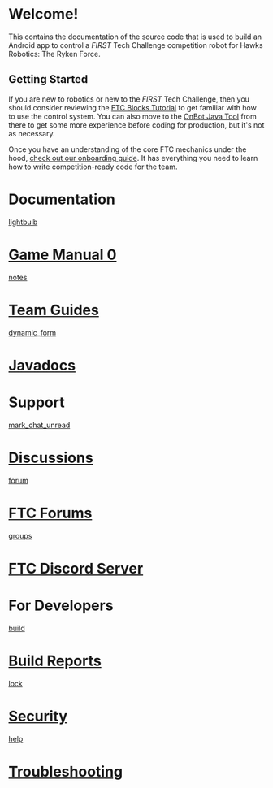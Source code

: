# Welcome!
This contains the documentation of the source code that is used to build an Android app to control a *FIRST* Tech Challenge competition robot for Hawks Robotics: The Ryken Force.

## Getting Started
If you are new to robotics or new to the *FIRST* Tech Challenge, then you should consider reviewing the [FTC Blocks Tutorial](https://github.com/FIRST-Tech-Challenge/FtcRobotController/wiki/Blocks-Tutorial) to get familiar with how to use the control system. You can also move to the [OnBot Java Tool](https://github.com/FIRST-Tech-Challenge/FtcRobotController/wiki/OnBot-Java-Tutorial) from there to get some more experience before coding for production, but it's not as necessary.

Once you have an understanding of the core FTC mechanics under the hood, [check out our onboarding guide](https://xaverianteamrobotics.github.io/FtcRobotController/onboarding). It has everything you need to learn how to write competition-ready code for the team.

# Documentation
<div class="cards">
    <a class="btn card" href="https://gm0.org/en/latest/docs/software/index.html">
        <div class="material-icons-sharp card-img">
            lightbulb
        </div>
        <h1>Game Manual 0</h1>
    </a>
    <a class="btn card" href="./guide">
        <div class="material-icons-sharp card-img">
            notes
        </div>
        <h1>Team Guides</h1>
    </a>
    <a class="btn card" href="./javadocs">
        <div class="material-icons-sharp card-img">
            dynamic_form
        </div>
        <h1>Javadocs</h1>
    </a>
</div>

# Support
<div class="cards">
    <a class="btn card" href="https://github.com/XaverianTeamRobotics/FtcRobotController/discussions">
        <div class="material-icons-sharp card-img">
            mark_chat_unread
        </div>
        <h1>Discussions</h1>
    </a>
    <a class="btn card" href="https://ftcforum.firstinspires.org/forum/ftc-technology">
        <div class="material-icons-sharp card-img">
            forum
        </div>
        <h1>FTC Forums</h1>
    </a>
    <a class="btn card" href="https://discord.com/invite/first-tech-challenge">
        <div class="material-icons-sharp card-img">
            groups
        </div>
        <h1>FTC Discord Server</h1>
    </a>
</div>

# For Developers
<div class="cards">
    <a class="btn card" href="./reports">
        <div class="material-icons-sharp card-img">
            build
        </div>
        <h1>Build Reports</h1>
    </a>
    <a class="btn card" href="https://github.com/XaverianTeamRobotics/FtcRobotController/security">
        <div class="material-icons-sharp card-img">
            lock
        </div>
        <h1>Security</h1>
    </a>
    <a class="btn card" href="https://github.com/FIRST-Tech-Challenge/FtcRobotController/wiki/Troubleshooting">
        <div class="material-icons-sharp card-img">
            help
        </div>
        <h1>Troubleshooting</h1>
    </a>
</div>
